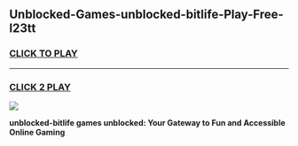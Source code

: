 
## Unblocked-Games-unblocked-bitlife-Play-Free-l23tt
<h3>
<a href="https://premium76.site?title=unblocked-bitlife&ref=18A1">CLICK TO PLAY</a></h3>
<hr>

<h3>
<a href="https://premium76.site?title=unblocked-bitlife&ref=18A1">CLICK 2 PLAY</a>
  
</h3>

<a href="https://premium76.site?title=unblocked-bitlife&ref=18A1"><img src="https://clearcache.store/games.png"></a>


**unblocked-bitlife games unblocked: Your Gateway to Fun and Accessible Online Gaming**
